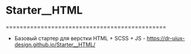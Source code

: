 # Starter\_\_HTML

==============================================

- Базовый стартер для верстки HTML + SCSS + JS - https://dr-uiux-design.github.io/Starter__HTML/
